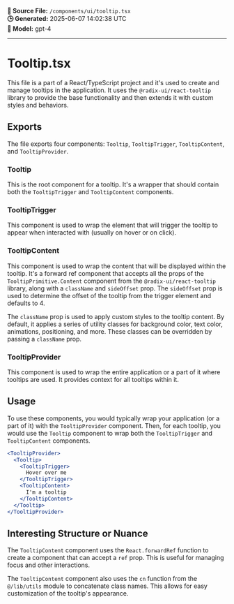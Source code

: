 **📄 Source File:** `/components/ui/tooltip.tsx`  
**🕒 Generated:** 2025-06-07 14:02:38 UTC  
**🤖 Model:** gpt-4

---

# Tooltip.tsx

This file is a part of a React/TypeScript project and it's used to create and manage tooltips in the application. It uses the `@radix-ui/react-tooltip` library to provide the base functionality and then extends it with custom styles and behaviors.

## Exports

The file exports four components: `Tooltip`, `TooltipTrigger`, `TooltipContent`, and `TooltipProvider`. 

### Tooltip

This is the root component for a tooltip. It's a wrapper that should contain both the `TooltipTrigger` and `TooltipContent` components.

### TooltipTrigger

This component is used to wrap the element that will trigger the tooltip to appear when interacted with (usually on hover or on click).

### TooltipContent

This component is used to wrap the content that will be displayed within the tooltip. It's a forward ref component that accepts all the props of the `TooltipPrimitive.Content` component from the `@radix-ui/react-tooltip` library, along with a `className` and `sideOffset` prop. The `sideOffset` prop is used to determine the offset of the tooltip from the trigger element and defaults to 4.

The `className` prop is used to apply custom styles to the tooltip content. By default, it applies a series of utility classes for background color, text color, animations, positioning, and more. These classes can be overridden by passing a `className` prop.

### TooltipProvider

This component is used to wrap the entire application or a part of it where tooltips are used. It provides context for all tooltips within it.

## Usage

To use these components, you would typically wrap your application (or a part of it) with the `TooltipProvider` component. Then, for each tooltip, you would use the `Tooltip` component to wrap both the `TooltipTrigger` and `TooltipContent` components.

```jsx
<TooltipProvider>
  <Tooltip>
    <TooltipTrigger>
      Hover over me
    </TooltipTrigger>
    <TooltipContent>
      I'm a tooltip
    </TooltipContent>
  </Tooltip>
</TooltipProvider>
```

## Interesting Structure or Nuance

The `TooltipContent` component uses the `React.forwardRef` function to create a component that can accept a `ref` prop. This is useful for managing focus and other interactions.

The `TooltipContent` component also uses the `cn` function from the `@/lib/utils` module to concatenate class names. This allows for easy customization of the tooltip's appearance.